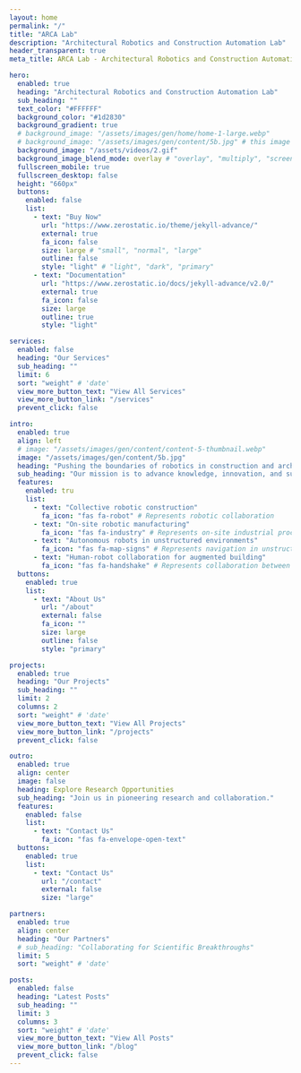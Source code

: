 ```yaml
---
layout: home
permalink: "/"
title: "ARCA Lab"
description: "Architectural Robotics and Construction Automation Lab"
header_transparent: true
meta_title: ARCA Lab - Architectural Robotics and Construction Automation Lab

hero:
  enabled: true
  heading: "Architectural Robotics and Construction Automation Lab"
  sub_heading: ""
  text_color: "#FFFFFF"
  background_color: "#1d2830"
  background_gradient: true
  # background_image: "/assets/images/gen/home/home-1-large.webp"
  # background_image: "/assets/images/gen/content/5b.jpg" # this image should be a snapshot of the first frame of the hero-video 
  background_image: "/assets/videos/2.gif"
  background_image_blend_mode: overlay # "overlay", "multiply", "screen"
  fullscreen_mobile: true
  fullscreen_desktop: false
  height: "660px"
  buttons:
    enabled: false
    list:
      - text: "Buy Now"
        url: "https://www.zerostatic.io/theme/jekyll-advance/"
        external: true
        fa_icon: false
        size: large # "small", "normal", "large"
        outline: false
        style: "light" # "light", "dark", "primary"
      - text: "Documentation"
        url: "https://www.zerostatic.io/docs/jekyll-advance/v2.0/"
        external: true
        fa_icon: false
        size: large
        outline: true
        style: "light"

services:
  enabled: false
  heading: "Our Services"
  sub_heading: ""
  limit: 6
  sort: "weight" # 'date'
  view_more_button_text: "View All Services"
  view_more_button_link: "/services"
  prevent_click: false

intro:
  enabled: true
  align: left
  # image: "/assets/images/gen/content/content-5-thumbnail.webp"
  image: "/assets/images/gen/content/5b.jpg"
  heading: "Pushing the boundaries of robotics in construction and architecture."
  sub_heading: "Our mission is to advance knowledge, innovation, and sustainability within the built environment. <br>Our research includes:"
  features:
    enabled: tru
    list:
      - text: "Collective robotic construction"
        fa_icon: "fas fa-robot" # Represents robotic collaboration
      - text: "On-site robotic manufacturing"
        fa_icon: "fas fa-industry" # Represents on-site industrial processes
      - text: "Autonomous robots in unstructured environments"
        fa_icon: "fas fa-map-signs" # Represents navigation in unstructured spaces
      - text: "Human-robot collaboration for augmented building"
        fa_icon: "fas fa-handshake" # Represents collaboration between humans and robots
  buttons:
    enabled: true
    list:
      - text: "About Us"
        url: "/about"
        external: false
        fa_icon: ""
        size: large
        outline: false
        style: "primary"

projects:
  enabled: true
  heading: "Our Projects"
  sub_heading: ""
  limit: 2
  columns: 2
  sort: "weight" # 'date'
  view_more_button_text: "View All Projects"
  view_more_button_link: "/projects"
  prevent_click: false

outro:
  enabled: true
  align: center
  image: false
  heading: Explore Research Opportunities
  sub_heading: "Join us in pioneering research and collaboration."
  features:
    enabled: false
    list:
      - text: "Contact Us"
        fa_icon: "fas fa-envelope-open-text"
  buttons:
    enabled: true
    list:
      - text: "Contact Us"
        url: "/contact"
        external: false
        size: "large"

partners:
  enabled: true
  align: center
  heading: "Our Partners"
  # sub_heading: "Collaborating for Scientific Breakthroughs"
  limit: 5
  sort: "weight" # 'date'

posts:
  enabled: false
  heading: "Latest Posts"
  sub_heading: ""
  limit: 3
  columns: 3
  sort: "weight" # 'date'
  view_more_button_text: "View All Posts"
  view_more_button_link: "/blog"
  prevent_click: false
---
```


